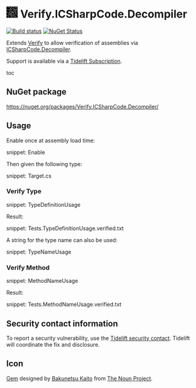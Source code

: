 # <img src="/src/icon.png" height="30px"> Verify.ICSharpCode.Decompiler

[![Build status](https://ci.appveyor.com/api/projects/status/8kndmciqywvg350w?svg=true)](https://ci.appveyor.com/project/VerifyTests/verify-icsharpcode-decompiler)
[![NuGet Status](https://img.shields.io/nuget/v/Verify.ICSharpCode.Decompiler.svg)](https://www.nuget.org/packages/Verify.ICSharpCode.Decompiler/)

Extends [Verify](https://github.com/VerifyTests/Verify) to allow verification of assemblies via [ICSharpCode.Decompiler](https://github.com/icsharpcode/ILSpy/wiki/Getting-Started-With-ICSharpCode.Decompiler).

Support is available via a [Tidelift Subscription](https://tidelift.com/subscription/pkg/nuget-verify.icsharpcode.decompiler?utm_source=nuget-verify.icsharpcode.decompiler&utm_medium=referral&utm_campaign=enterprise).

toc


## NuGet package

https://nuget.org/packages/Verify.ICSharpCode.Decompiler/


## Usage

Enable once at assembly load time:

snippet: Enable

Then given the following type:

snippet: Target.cs


### Verify Type

snippet: TypeDefinitionUsage

Result:

snippet: Tests.TypeDefinitionUsage.verified.txt

A string for the type name can also be used:

snippet: TypeNameUsage


### Verify Method

snippet: MethodNameUsage

Result:

snippet: Tests.MethodNameUsage.verified.txt


## Security contact information

To report a security vulnerability, use the [Tidelift security contact](https://tidelift.com/security). Tidelift will coordinate the fix and disclosure.


## Icon

[Gem](https://thenounproject.com/term/shatter/1084820/) designed by [Bakunetsu Kaito](https://thenounproject.com/sevenknights_friendship/) from [The Noun Project](https://thenounproject.com/creativepriyanka).